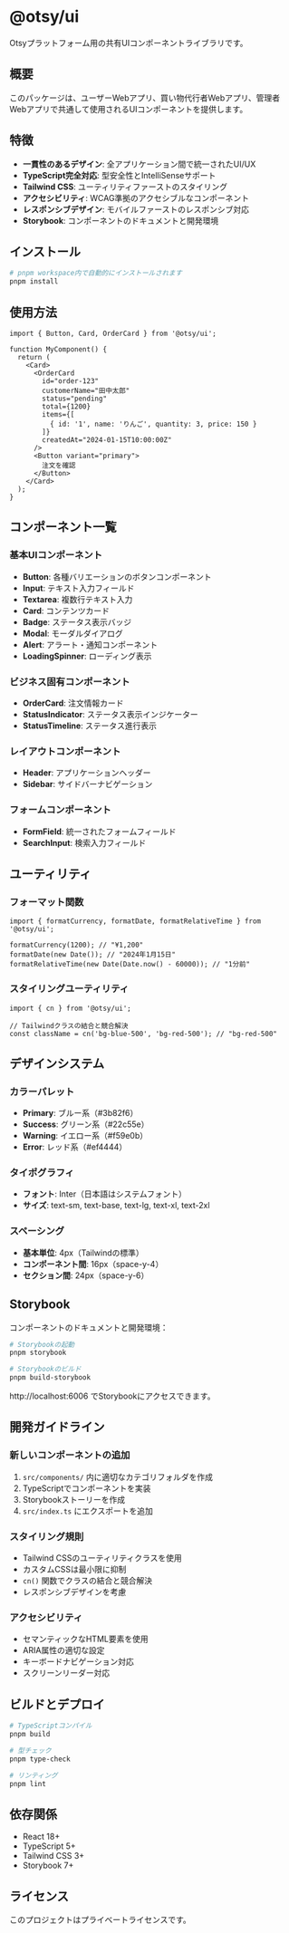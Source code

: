 # @otsy/ui

Otsyプラットフォーム用の共有UIコンポーネントライブラリです。

## 概要

このパッケージは、ユーザーWebアプリ、買い物代行者Webアプリ、管理者Webアプリで共通して使用されるUIコンポーネントを提供します。

## 特徴

- **一貫性のあるデザイン**: 全アプリケーション間で統一されたUI/UX
- **TypeScript完全対応**: 型安全性とIntelliSenseサポート
- **Tailwind CSS**: ユーティリティファーストのスタイリング
- **アクセシビリティ**: WCAG準拠のアクセシブルなコンポーネント
- **レスポンシブデザイン**: モバイルファーストのレスポンシブ対応
- **Storybook**: コンポーネントのドキュメントと開発環境

## インストール

```bash
# pnpm workspace内で自動的にインストールされます
pnpm install
```

## 使用方法

```tsx
import { Button, Card, OrderCard } from '@otsy/ui';

function MyComponent() {
  return (
    <Card>
      <OrderCard
        id="order-123"
        customerName="田中太郎"
        status="pending"
        total={1200}
        items={[
          { id: '1', name: 'りんご', quantity: 3, price: 150 }
        ]}
        createdAt="2024-01-15T10:00:00Z"
      />
      <Button variant="primary">
        注文を確認
      </Button>
    </Card>
  );
}
```

## コンポーネント一覧

### 基本UIコンポーネント

- **Button**: 各種バリエーションのボタンコンポーネント
- **Input**: テキスト入力フィールド
- **Textarea**: 複数行テキスト入力
- **Card**: コンテンツカード
- **Badge**: ステータス表示バッジ
- **Modal**: モーダルダイアログ
- **Alert**: アラート・通知コンポーネント
- **LoadingSpinner**: ローディング表示

### ビジネス固有コンポーネント

- **OrderCard**: 注文情報カード
- **StatusIndicator**: ステータス表示インジケーター
- **StatusTimeline**: ステータス進行表示

### レイアウトコンポーネント

- **Header**: アプリケーションヘッダー
- **Sidebar**: サイドバーナビゲーション

### フォームコンポーネント

- **FormField**: 統一されたフォームフィールド
- **SearchInput**: 検索入力フィールド

## ユーティリティ

### フォーマット関数

```tsx
import { formatCurrency, formatDate, formatRelativeTime } from '@otsy/ui';

formatCurrency(1200); // "¥1,200"
formatDate(new Date()); // "2024年1月15日"
formatRelativeTime(new Date(Date.now() - 60000)); // "1分前"
```

### スタイリングユーティリティ

```tsx
import { cn } from '@otsy/ui';

// Tailwindクラスの結合と競合解決
const className = cn('bg-blue-500', 'bg-red-500'); // "bg-red-500"
```

## デザインシステム

### カラーパレット

- **Primary**: ブルー系（#3b82f6）
- **Success**: グリーン系（#22c55e）
- **Warning**: イエロー系（#f59e0b）
- **Error**: レッド系（#ef4444）

### タイポグラフィ

- **フォント**: Inter（日本語はシステムフォント）
- **サイズ**: text-sm, text-base, text-lg, text-xl, text-2xl

### スペーシング

- **基本単位**: 4px（Tailwindの標準）
- **コンポーネント間**: 16px（space-y-4）
- **セクション間**: 24px（space-y-6）

## Storybook

コンポーネントのドキュメントと開発環境：

```bash
# Storybookの起動
pnpm storybook

# Storybookのビルド
pnpm build-storybook
```

http://localhost:6006 でStorybookにアクセスできます。

## 開発ガイドライン

### 新しいコンポーネントの追加

1. `src/components/` 内に適切なカテゴリフォルダを作成
2. TypeScriptでコンポーネントを実装
3. Storybookストーリーを作成
4. `src/index.ts` にエクスポートを追加

### スタイリング規則

- Tailwind CSSのユーティリティクラスを使用
- カスタムCSSは最小限に抑制
- `cn()` 関数でクラスの結合と競合解決
- レスポンシブデザインを考慮

### アクセシビリティ

- セマンティックなHTML要素を使用
- ARIA属性の適切な設定
- キーボードナビゲーション対応
- スクリーンリーダー対応

## ビルドとデプロイ

```bash
# TypeScriptコンパイル
pnpm build

# 型チェック
pnpm type-check

# リンティング
pnpm lint
```

## 依存関係

- React 18+
- TypeScript 5+
- Tailwind CSS 3+
- Storybook 7+

## ライセンス

このプロジェクトはプライベートライセンスです。